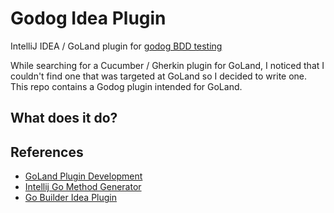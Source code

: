 Godog Idea Plugin
=======================

IntelliJ IDEA / GoLand plugin for [godog BDD testing](https://github.com/cucumber/godog)

While searching for a Cucumber / Gherkin plugin for GoLand, I noticed that I couldn't find one that was targeted at
GoLand so I decided to write one.  This repo contains a Godog plugin intended for GoLand.

What does it do?
----------------

## References

- [GoLand Plugin Development](https://plugins.jetbrains.com/docs/intellij/goland.html)
- [Intellij Go Method Generator](https://github.com/pkondratev/Intellij-go-method-generator/tree/master)
- [Go Builder Idea Plugin](https://github.com/OddCN/go-builder-generator-idea-plugin/tree/master)